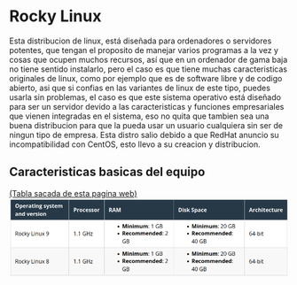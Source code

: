 # Rocky Linux
Esta distribucion de linux, está diseñada para ordenadores o servidores potentes, que tengan el proposito de manejar varios programas a la vez y cosas que ocupen muchos recursos, así que en un ordenador de gama baja no tiene sentido instalarlo, pero el caso es que tiene muchas caracteristicas originales de linux, como por ejemplo que es de software libre y de codigo abierto, asi que si confias en las variantes de linux de este tipo, puedes usarla sin problemas, el caso es que este sistema operativo está diseñado para ser un servidor devido a las caracteristicas y funciones empresariales que vienen integradas en el sistema, eso no quita que tambien sea una buena distribucion para que la pueda usar un usuario cualquiera sin ser de ningun tipo de empresa.
Esta distro salio debido a que RedHat anuncio su incompatibilidad con CentOS, esto llevo a su creacion y distribucion.
## Caracteristicas basicas del equipo
[(Tabla sacada de esta pagina web)](https://docs.cpanel.net/installation-guide/system-requirements-rockylinux/)
![tabla.png](/img/tabla.png)

